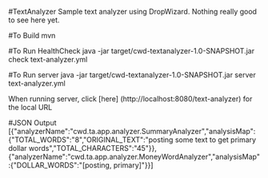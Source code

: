 #TextAnalyzer
Sample text analyzer using DropWizard.  Nothing really good to see here yet.

#To Build
mvn 

#To Run HealthCheck
java -jar target/cwd-textanalyzer-1.0-SNAPSHOT.jar check text-analyzer.yml

#To Run server
java -jar target/cwd-textanalyzer-1.0-SNAPSHOT.jar server text-analyzer.yml

When running server, click [here] (http://localhost:8080/text-analyzer) for the local URL

#JSON Output
[{"analyzerName":"cwd.ta.app.analyzer.SummaryAnalyzer","analysisMap":{"TOTAL_WORDS":"8","ORIGINAL_TEXT":"posting some text to get primary dollar words","TOTAL_CHARACTERS":"45"}},{"analyzerName":"cwd.ta.app.analyzer.MoneyWordAnalyzer","analysisMap":{"DOLLAR_WORDS":"[posting, primary]"}}]

